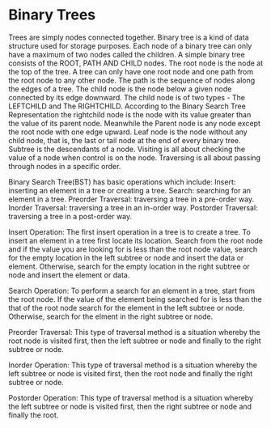 # Binary Trees

Trees are simply nodes connected together. Binary tree is a kind of data structure used for storage purposes. Each node of a binary tree can only have a maximum of two nodes called the children. A simple binary tree consists of the ROOT, PATH AND CHILD nodes. The root node is the node at the top of the tree. A tree can only have one root node and one path from the root node to any other node. The path is the sequence of nodes along the edges of a tree. The child node is the node below a given node connected by its edge downward. The child node is of two types - The LEFTCHILD and The RIGHTCHILD. According to the Binary Search Tree Representation the rightchild node is the node with its value greater than the value of its parent node. Meanwhile the Parent node is any node except the root node with one edge upward. Leaf node is the node without any child node, that is, the last or tail node at the end of every binary tree. Subtree is the descendants of a node. Visiting is all about checking the value of a node when control is on the node. Traversing is all about passing through nodes in a specific order.

Binary Search Tree(BST) has basic operations which include: Insert: inserting an element in a tree or creating a tree. Search: searching for an element in a tree. Preorder Traversal: traversing a tree in a pre-order way. Inorder Traversal: traversing a tree in an in-order way. Postorder Traversal: traversing a tree in a post-order way.

Insert Operation: The first insert operation in a tree is to create a tree. To insert an element in a tree first locate its location. Search from the root node and if the value you are looking for is less than the root node value, search for the empty location in the left subtree or node and insert the data or element. Otherwise, search for the empty location in the right subtree or node and insert the element or data.

Search Operation: To perform a search for an element in a tree, start from the root node. If the value of the element being searched for is less than the that of the root node search for the element in the left subtree or node. Otherwise, search for the elment in the right subtree or node.

Preorder Traversal: This type of traversal method is a situation whereby the root node is visited first, then the left subtree or node and finally to the right subtree or node.

Inorder Operation: This type of traversal method is a situation whereby the left subtree or node is visited first, then the root node and finally the right subtree or node.

Postorder Operation: This type of traversal method is a situation whereby the left subtree or node is visited first, then the right subtree or node and finally the root.
